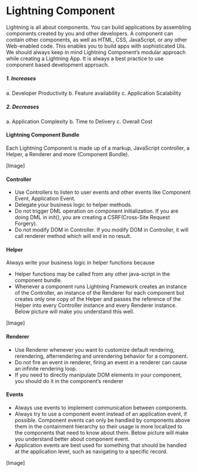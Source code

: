# Lightning Component
Lightning is all about components. You can build applications by assembling components created by you and other developers. A component can contain other components, as well as HTML, CSS, JavaScript, or any other Web-enabled code. This enables you to build apps with sophisticated UIs. We should always keep in mind Lightning Component’s modular approach while creating a Lightning App. It is always a best practice to use component based development approach. 
##### 1.	Increases
a. Developer Productivity
b. Feature availability
c. Application Scalability
##### 2.	Decreases
a. Application Complexity
b. Time to Delivery
c. Overall Cost
#### Lightning Component Bundle
Each Lightning Component is made up of a markup, JavaScript controller, a Helper, a Renderer 
and more (Component Bundle).

[Image]

#### Controller
*	Use Controllers to listen to user events and other events like Component Event, Application Event.
*	Delegate your business logic to helper methods.
*	Do not trigger DML operation on component initialization. If you are doing DML in init(), you are creating a CSRF(Cross-Site Request Forgery).
*	Do not modify DOM in Controller. If you modify DOM in Controller, it will call renderer method which will end in no result.
#### Helper
Always write your business logic in helper functions because
*	Helper functions may be called from any other java-script in the component bundle.
*	Whenever a component runs Lightning Framework creates an instance of the Controller, an instance of the Renderer for each component but creates only one copy of the Helper and passes the reference of the Helper into every Controller instance and every Renderer instance. Below picture will make you understand this well.

[Image]

#### Renderer
*	Use Renderer whenever you want to customize default rendering, rerendering, afterrendering and unrendering behavior for a component.
*	Do not fire an event in renderer, firing an event in a renderer can cause an infinite rendering loop.
*	If you need to directly manipulate DOM elements in your component, you should do it in the component’s renderer
#### Events
*	Always use events to implement communication between components.
*	Always try to use a component event instead of an application event, if possible. Component events can only be handled by components above them in the containment hierarchy so their usage is more localized to the components that need to know about them. Below picture will make you understand better about component event.
*	Application events are best used for something that should be handled at the application level, such as navigating to a specific record.

[Image]

